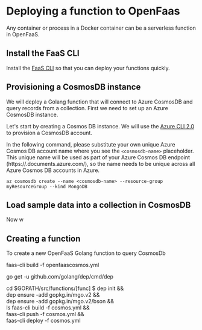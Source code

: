 # Deploying a function to OpenFaas

Any container or process in a Docker container can be a serverless function in OpenFaaS. 

## Install the FaaS CLI

Install the [FaaS CLI](https://github.com/openfaas/faas-cli) so that you can deploy your functions quickly.

##  Provisioning a CosmosDB instance

We will deploy a Golang function that will connect to Azure CosmosDB and query records from a collection. First we need to set up an Azure CosmosDB instance.

Let's start by creating a Cosmos DB instance. We will use the [Azure CLI 2.0](https://docs.microsoft.com/en-us/cli/azure/install-azure-cli?view=azure-cli-latest) to provision a CosmosDB account.

In the following command, please substitute your own unique Azure Cosmos DB account name where you see the `<cosmosdb-name>` placeholder. This unique name will be used as part of your Azure Cosmos DB endpoint (https://<cosmosdb-name>.documents.azure.com/), so the name needs to be unique across all Azure Cosmos DB accounts in Azure.

```
az cosmosdb create --name <cosmosdb-name> --resource-group myResourceGroup --kind MongoDB
```


## Load sample data into a collection in CosmosDB

Now w

##  Creating a function

To create a new OpenFaaS Golang function to query CosmosDb 

faas-cli build -f openfaascosmos.yml

go get -u github.com/golang/dep/cmd/dep

cd $GOPATH/src/functions/[func]
$ dep init && \
  dep ensure -add gopkg.in/mgo.v2 && \
  dep ensure -add gopkg.in/mgo.v2/bson && \
  ls
faas-cli build -f cosmos.yml && \
faas-cli push -f cosmos.yml && \
  faas-cli deploy -f cosmos.yml
